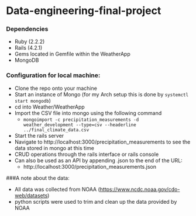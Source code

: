 # Data-engineering-final-project
### Dependencies
 - Ruby (2.2.2)
 - Rails (4.2.1)
 - Gems located in Gemfile within the WeatherApp
 - MongoDB


### Configuration for local machine:
 - Clone the repo onto your machine
 - Start an instance of Mongo (for my Arch setup this is done by ```systemctl start mongodb```)
 - cd into Weather/WeatherApp
 - Import the CSV file into mongo using the following command
   - ```mongoimport -c precipitation_measurements -d weather_development --type=csv --headerline ../final_climate_data.csv```
 - Start the rails server
 - Navigate to http://localhost:3000/precipitation_measurements to see the data stored in mongo at this time
 - CRUD operations through the rails interface or rails console
 - Can also be used as an API by appending .json to the end of the URL:
   - http://localhost:3000/precipitation_measurements.json
 
   
###A note about the data:
- All data was collected from NOAA (https://www.ncdc.noaa.gov/cdo-web/datasets)
- python scripts were used to trim and clean up the data provided by NOAA 
